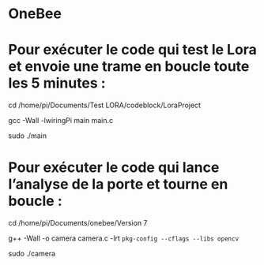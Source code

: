 # OneBee

# Pour exécuter le code qui test le Lora et envoie une trame en boucle toute les 5 minutes :
cd /home/pi/Documents/Test LORA/codeblock/LoraProject

gcc -Wall -lwiringPi main main.c

sudo ./main

# Pour exécuter le code qui lance l’analyse de la porte et tourne en boucle :
cd /home/pi/Documents/onebee/Version 7

g++ -Wall -o camera camera.c -lrt ` pkg-config --cflags --libs opencv `

sudo ./camera
